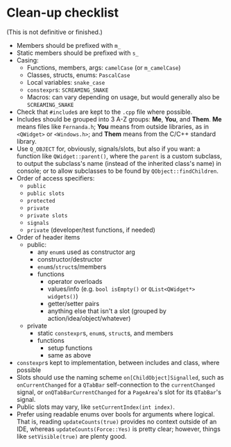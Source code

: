 # Clean-up checklist

(This is not definitive or finished.)

- Members should be prefixed with `m_`
- Static members should be prefixed with `s_`
- Casing:
	- Functions, members, args: `camelCase` (or `m_camelCase`)
	- Classes, structs, enums: `PascalCase`
	- Local variables: `snake_case`
	- `constexpr`s: `SCREAMING_SNAKE`
	- Macros: can vary depending on usage, but would generally also be `SCREAMING_SNAKE`
- Check that `#include`s are kept to the `.cpp` file where possible.
- Includes should be grouped into 3 A-Z groups: **Me**, **You**, and **Them**. **Me** means files like `Fernanda.h`; **You** means from outside libraries, as in `<QWidget>` or `<Windows.h>`; and **Them** means from the C/C++ standard library.
- Use `Q_OBJECT` for, obviously, signals/slots, but also if you want: a function like `QWidget::parent()`, where the `parent` is a custom subclass, to output the subclass's name (instead of the inherited class's name) in console; or to allow subclasses to be found by `QObject::findChildren`.
- Order of access specifiers:
	- `public`
	- `public slots`
	- `protected`
	- `private`
	- `private slots`
	- `signals`
	- `private` (developer/test functions, if needed)
- Order of header items
	- public:
		- any `enum`s used as constructor arg
		- constructor/destructor
		- `enum`s/`struct`s/members
		- functions
			- operator overloads
			- values/info (e.g. `bool isEmpty()` or `QList<QWidget*> widgets()`)
			- getter/setter pairs
			- anything else that isn't a slot (grouped by action/idea/object/whatever)
	- private
		- static `constexpr`s, `enum`s, `struct`s, and members
		- functions
			- setup functions
			- same as above
- `constexpr`s kept to implementation, between includes and class, where possible
- Slots should use the naming scheme `on[ChildObject]Signalled`, such as `onCurrentChanged` for a `QTabBar` self-connection to the `currentChanged` signal, or `onQTabBarCurrentChanged` for a `PageArea`'s slot for its `QTabBar`'s signal.
- Public slots may vary, like `setCurrentIndex(int index)`.
- Prefer using readable enums over bools for arguments where logical. That is, reading `updateCounts(true)` provides no context outside of an IDE, whereas `updateCounts(Force::Yes)` is pretty clear; however, things like `setVisible(true)` are plenty good.
